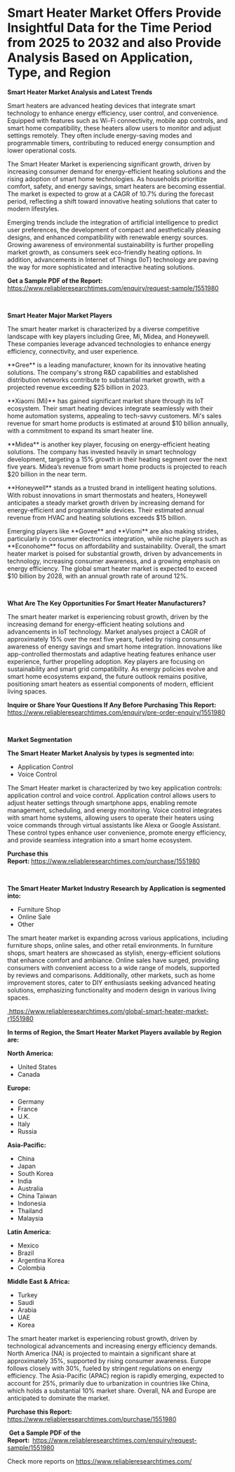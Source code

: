 <p><h1>Smart Heater Market Offers Provide Insightful Data for the Time Period from 2025 to 2032 and also Provide Analysis Based on Application, Type, and Region</h1></p><p><strong>Smart Heater Market Analysis and Latest Trends</strong></p>
<p><p>Smart heaters are advanced heating devices that integrate smart technology to enhance energy efficiency, user control, and convenience. Equipped with features such as Wi-Fi connectivity, mobile app controls, and smart home compatibility, these heaters allow users to monitor and adjust settings remotely. They often include energy-saving modes and programmable timers, contributing to reduced energy consumption and lower operational costs.</p><p>The Smart Heater Market is experiencing significant growth, driven by increasing consumer demand for energy-efficient heating solutions and the rising adoption of smart home technologies. As households prioritize comfort, safety, and energy savings, smart heaters are becoming essential. The market is expected to grow at a CAGR of 10.7% during the forecast period, reflecting a shift toward innovative heating solutions that cater to modern lifestyles.</p><p>Emerging trends include the integration of artificial intelligence to predict user preferences, the development of compact and aesthetically pleasing designs, and enhanced compatibility with renewable energy sources. Growing awareness of environmental sustainability is further propelling market growth, as consumers seek eco-friendly heating options. In addition, advancements in Internet of Things (IoT) technology are paving the way for more sophisticated and interactive heating solutions.</p></p>
<p><strong>Get a Sample PDF of the Report:&nbsp;</strong> <a href="https://www.reliableresearchtimes.com/enquiry/request-sample/1551980?utm_campaign=2997&utm_medium=2&utm_source=Github&utm_content=ia&utm_term=04042025&utm_id=smart-heater">https://www.reliableresearchtimes.com/enquiry/request-sample/1551980</a></p>
<p>&nbsp;</p>
<p><strong>Smart Heater Major Market Players</strong></p>
<p><p>The smart heater market is characterized by a diverse competitive landscape with key players including Gree, Mi, Midea, and Honeywell. These companies leverage advanced technologies to enhance energy efficiency, connectivity, and user experience. </p><p>**Gree** is a leading manufacturer, known for its innovative heating solutions. The company's strong R&D capabilities and established distribution networks contribute to substantial market growth, with a projected revenue exceeding $25 billion in 2023. </p><p>**Xiaomi (Mi)** has gained significant market share through its IoT ecosystem. Their smart heating devices integrate seamlessly with their home automation systems, appealing to tech-savvy customers. Mi's sales revenue for smart home products is estimated at around $10 billion annually, with a commitment to expand its smart heater line.</p><p>**Midea** is another key player, focusing on energy-efficient heating solutions. The company has invested heavily in smart technology development, targeting a 15% growth in their heating segment over the next five years. Midea’s revenue from smart home products is projected to reach $20 billion in the near term.</p><p>**Honeywell** stands as a trusted brand in intelligent heating solutions. With robust innovations in smart thermostats and heaters, Honeywell anticipates a steady market growth driven by increasing demand for energy-efficient and programmable devices. Their estimated annual revenue from HVAC and heating solutions exceeds $15 billion.</p><p>Emerging players like **Govee** and **Viomi** are also making strides, particularly in consumer electronics integration, while niche players such as **Econohome** focus on affordability and sustainability. Overall, the smart heater market is poised for substantial growth, driven by advancements in technology, increasing consumer awareness, and a growing emphasis on energy efficiency. The global smart heater market is expected to exceed $10 billion by 2028, with an annual growth rate of around 12%.</p></p>
<p>&nbsp;</p>
<p><strong>What Are The Key Opportunities For Smart Heater Manufacturers?</strong></p>
<p><p>The smart heater market is experiencing robust growth, driven by the increasing demand for energy-efficient heating solutions and advancements in IoT technology. Market analyses project a CAGR of approximately 15% over the next five years, fueled by rising consumer awareness of energy savings and smart home integration. Innovations like app-controlled thermostats and adaptive heating features enhance user experience, further propelling adoption. Key players are focusing on sustainability and smart grid compatibility. As energy policies evolve and smart home ecosystems expand, the future outlook remains positive, positioning smart heaters as essential components of modern, efficient living spaces.</p></p>
<p><strong>Inquire or Share Your Questions If Any Before Purchasing This Report:</strong> <a href="https://www.reliableresearchtimes.com/enquiry/pre-order-enquiry/1551980?utm_campaign=2997&utm_medium=2&utm_source=Github&utm_content=ia&utm_term=04042025&utm_id=smart-heater">https://www.reliableresearchtimes.com/enquiry/pre-order-enquiry/1551980</a></p>
<p>&nbsp;</p>
<p><strong>Market Segmentation</strong></p>
<p><strong>The Smart Heater Market Analysis by types is segmented into:</strong></p>
<p><ul><li>Application Control</li><li>Voice Control</li></ul></p>
<p><p>The Smart Heater market is characterized by two key application controls: application control and voice control. Application control allows users to adjust heater settings through smartphone apps, enabling remote management, scheduling, and energy monitoring. Voice control integrates with smart home systems, allowing users to operate their heaters using voice commands through virtual assistants like Alexa or Google Assistant. These control types enhance user convenience, promote energy efficiency, and provide seamless integration into a smart home ecosystem.</p></p>
<p><strong>Purchase this Report:&nbsp;</strong><a href="https://www.reliableresearchtimes.com/purchase/1551980?utm_campaign=2997&utm_medium=2&utm_source=Github&utm_content=ia&utm_term=04042025&utm_id=smart-heater">https://www.reliableresearchtimes.com/purchase/1551980</a></p>
<p>&nbsp;</p>
<p><strong>The Smart Heater Market Industry Research by Application is segmented into:</strong></p>
<p><ul><li>Furniture Shop</li><li>Online Sale</li><li>Other</li></ul></p>
<p><p>The smart heater market is expanding across various applications, including furniture shops, online sales, and other retail environments. In furniture shops, smart heaters are showcased as stylish, energy-efficient solutions that enhance comfort and ambiance. Online sales have surged, providing consumers with convenient access to a wide range of models, supported by reviews and comparisons. Additionally, other markets, such as home improvement stores, cater to DIY enthusiasts seeking advanced heating solutions, emphasizing functionality and modern design in various living spaces.</p></p>
<p><a href="https://www.reliableresearchtimes.com/global-smart-heater-market-r1551980?utm_campaign=2997&utm_medium=2&utm_source=Github&utm_content=ia&utm_term=04042025&utm_id=smart-heater">&nbsp;https://www.reliableresearchtimes.com/global-smart-heater-market-r1551980</a></p>
<p><strong>In terms of Region, the Smart Heater Market Players available by Region are:</strong></p>
<p>
    <p> <strong> North America: </strong>
        <ul>
            <li>United States</li>
            <li>Canada</li>
        </ul>
        </p> 
    <p> <strong> Europe: </strong>
        <ul>
            <li>Germany</li>
            <li>France</li>
            <li>U.K.</li>
            <li>Italy</li>
            <li>Russia</li>
        </ul>
        </p> 
    <p> <strong> Asia-Pacific: </strong>
        <ul>
            <li>China</li>
            <li>Japan</li>
            <li>South Korea</li>
            <li>India</li>
            <li>Australia</li>
            <li>China Taiwan</li>
            <li>Indonesia</li>
            <li>Thailand</li>
            <li>Malaysia</li>
        </ul>
        </p> 
    <p> <strong> Latin America: </strong>
        <ul>
            <li>Mexico</li>
            <li>Brazil</li>
            <li>Argentina Korea</li>
            <li>Colombia</li>
        </ul>
        </p> 
    <p> <strong> Middle East & Africa: </strong>
        <ul>
            <li>Turkey</li>
            <li>Saudi</li>
            <li>Arabia</li>
            <li>UAE</li>
            <li>Korea</li>
        </ul>
    </p>
    </p>
<p><p>The smart heater market is experiencing robust growth, driven by technological advancements and increasing energy efficiency demands. North America (NA) is projected to maintain a significant share at approximately 35%, supported by rising consumer awareness. Europe follows closely with 30%, fueled by stringent regulations on energy efficiency. The Asia-Pacific (APAC) region is rapidly emerging, expected to account for 25%, primarily due to urbanization in countries like China, which holds a substantial 10% market share. Overall, NA and Europe are anticipated to dominate the market.</p></p>
<p><strong>Purchase this Report: </strong><a href="https://www.reliableresearchtimes.com/purchase/1551980?utm_campaign=2997&utm_medium=2&utm_source=Github&utm_content=ia&utm_term=04042025&utm_id=smart-heater">https://www.reliableresearchtimes.com/purchase/1551980</a></p>
<p>&nbsp;<strong>Get a Sample PDF of the Report:&nbsp;&nbsp;</strong><a href="https://www.reliableresearchtimes.com/enquiry/request-sample/1551980?utm_campaign=2997&utm_medium=2&utm_source=Github&utm_content=ia&utm_term=04042025&utm_id=smart-heater">https://www.reliableresearchtimes.com/enquiry/request-sample/1551980</a></p>
<p><strong></strong></p>
<p>Check more reports on <a href="https://www.reliableresearchtimes.com/?utm_campaign=2997&utm_medium=2&utm_source=Github&utm_content=ia&utm_term=04042025&utm_id=smart-heater">https://www.reliableresearchtimes.com/</a></p>